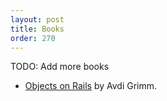 ```yaml
---
layout: post
title: Books
order: 270
---
```


TODO: Add more books

* [Objects on Rails](http://objectsonrails.com/) by Avdi Grimm.